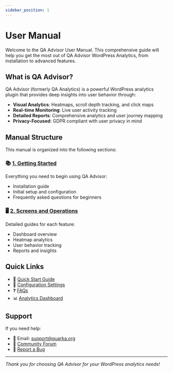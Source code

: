 ```yaml
---
sidebar_position: 1
---
```


# User Manual

Welcome to the QA Advisor User Manual. This comprehensive guide will help you get the most out of QA Advisor WordPress Analytics, from installation to advanced features.

## What is QA Advisor?

QA Advisor (formerly QA Analytics) is a powerful WordPress analytics plugin that provides deep insights into user behavior through:

- **Visual Analytics**: Heatmaps, scroll depth tracking, and click maps
- **Real-time Monitoring**: Live user activity tracking
- **Detailed Reports**: Comprehensive analytics and user journey mapping
- **Privacy-Focused**: GDPR compliant with user privacy in mind

## Manual Structure

This manual is organized into the following sections:

### 📚 [1. Getting Started](./getting-started)
Everything you need to begin using QA Advisor:
- Installation guide
- Initial setup and configuration
- Frequently asked questions for beginners

### 🖥️ [2. Screens and Operations](./screens-and-operations)
Detailed guides for each feature:
- Dashboard overview
- Heatmap analytics
- User behavior tracking
- Reports and insights

## Quick Links

- 🚀 [Quick Start Guide](./getting-started/installation)
- 🔧 [Configuration Settings](./getting-started/initial-setup)
- ❓ [FAQs](./getting-started/faqs)
- 📊 [Analytics Dashboard](./screens-and-operations/dashboard)

## Support

If you need help:
- 📧 Email: support@quarka.org
- 💬 [Community Forum](#)
- 🐛 [Report a Bug](https://github.com/qa-advisor/issues)

---

*Thank you for choosing QA Advisor for your WordPress analytics needs!*
